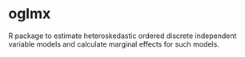 # oglmx

R package to estimate heteroskedastic ordered discrete independent variable models and calculate marginal effects for such models.
